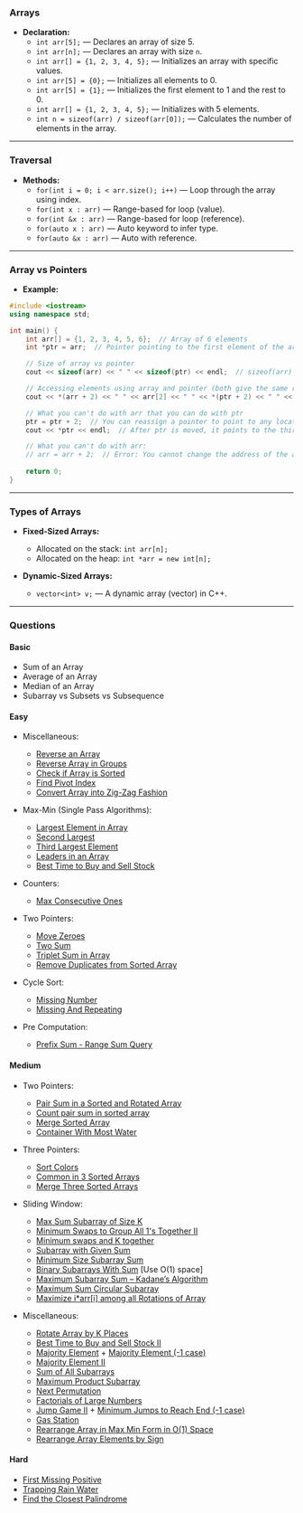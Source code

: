 ### Arrays

- **Declaration:**
    - `int arr[5];` — Declares an array of size 5.
    - `int arr[n];` — Declares an array with size `n`.
    - `int arr[] = {1, 2, 3, 4, 5};` — Initializes an array with specific values.
    - `int arr[5] = {0};` — Initializes all elements to 0.
    - `int arr[5] = {1};` — Initializes the first element to 1 and the rest to 0.
    - `int arr[] = {1, 2, 3, 4, 5};` — Initializes with 5 elements.
    - `int n = sizeof(arr) / sizeof(arr[0]);` — Calculates the number of elements in the array.

---

### Traversal

- **Methods:**
    - `for(int i = 0; i < arr.size(); i++)` — Loop through the array using index.
    - `for(int x : arr)` — Range-based for loop (value).
    - `for(int &x : arr)` — Range-based for loop (reference).
    - `for(auto x : arr)` — Auto keyword to infer type.
    - `for(auto &x : arr)` — Auto with reference.

---

### Array vs Pointers

- **Example:**
```cpp
#include <iostream>
using namespace std;

int main() {
    int arr[] = {1, 2, 3, 4, 5, 6};  // Array of 6 elements
    int *ptr = arr;  // Pointer pointing to the first element of the array

    // Size of array vs pointer
    cout << sizeof(arr) << " " << sizeof(ptr) << endl;  // sizeof(arr) is the total size of the array, sizeof(ptr) is the size of the pointer itself

    // Accessing elements using array and pointer (both give the same result)
    cout << *(arr + 2) << " " << arr[2] << " " << *(ptr + 2) << " " << ptr[2] << " " << 2[arr] << " " << 2[ptr] << endl;  // Access elements using array and pointer syntax (interchangeable)

    // What you can't do with arr that you can do with ptr
    ptr = ptr + 2;  // You can reassign a pointer to point to any location in memory.
    cout << *ptr << endl;  // After ptr is moved, it points to the third element (value: 3)

    // What you can't do with arr:
    // arr = arr + 2;  // Error: You cannot change the address of the array itself. `arr` is a constant pointer.
    
    return 0;
}
```

---

### Types of Arrays

- **Fixed-Sized Arrays:**
    - Allocated on the stack: `int arr[n];`
    - Allocated on the heap: `int *arr = new int[n];`

- **Dynamic-Sized Arrays:**
    - `vector<int> v;` — A dynamic array (vector) in C++.

---

### Questions

#### Basic

- Sum of an Array
- Average of an Array
- Median of an Array
- Subarray vs Subsets vs Subsequence

#### Easy

- Miscellaneous:
    - [Reverse an Array](https://www.geeksforgeeks.org/problems/reverse-an-array/0)
    - [Reverse Array in Groups](https://www.geeksforgeeks.org/problems/reverse-array-in-groups0255/1)
    - [Check if Array is Sorted](https://www.geeksforgeeks.org/problems/check-if-an-array-is-sorted0701/1)
    - [Find Pivot Index](https://leetcode.com/problems/find-pivot-index/description/)
    - [Convert Array into Zig-Zag Fashion](https://www.geeksforgeeks.org/problems/convert-array-into-zig-zag-fashion1638/1)

- Max-Min (Single Pass Algorithms):
    - [Largest Element in Array](https://www.geeksforgeeks.org/problems/largest-element-in-array4009/1)
    - [Second Largest](https://www.geeksforgeeks.org/problems/second-largest3735/1)
    - [Third Largest Element](https://www.geeksforgeeks.org/problems/third-largest-element/1)
    - [Leaders in an Array](https://www.geeksforgeeks.org/problems/leaders-in-an-array-1587115620/1)
    - [Best Time to Buy and Sell Stock](https://leetcode.com/problems/best-time-to-buy-and-sell-stock/description/)

- Counters:
    - [Max Consecutive Ones](https://leetcode.com/problems/max-consecutive-ones/description/)

- Two Pointers:
    - [Move Zeroes](https://leetcode.com/problems/move-zeroes/description/)
    - [Two Sum](https://www.geeksforgeeks.org/problems/key-pair5616/1)
    - [Triplet Sum in Array](https://www.geeksforgeeks.org/problems/triplet-sum-in-array-1587115621/1)
    - [Remove Duplicates from Sorted Array](https://leetcode.com/problems/remove-duplicates-from-sorted-array/description/)

- Cycle Sort:
    - [Missing Number](https://leetcode.com/problems/missing-number/description/)
    - [Missing And Repeating](https://www.geeksforgeeks.org/problems/find-missing-and-repeating2512/1)

- Pre Computation:
    - [Prefix Sum - Range Sum Query](https://leetcode.com/problems/range-sum-query-immutable/description/)

#### Medium

- Two Pointers:
    - [Pair Sum in a Sorted and Rotated Array](https://www.geeksforgeeks.org/problems/pair-sum-in-a-sorted-and-rotated-array/1)
    - [Count pair sum in sorted array](https://www.geeksforgeeks.org/problems/pair-with-given-sum-in-a-sorted-array4940/1)
    - [Merge Sorted Array](https://leetcode.com/problems/merge-sorted-array/description/)
    - [Container With Most Water](https://leetcode.com/problems/container-with-most-water/description/)

- Three Pointers:
    - [Sort Colors](https://leetcode.com/problems/sort-colors/description/)
    - [Common in 3 Sorted Arrays](https://www.geeksforgeeks.org/problems/common-elements1132/1)
    - [Merge Three Sorted Arrays](https://www.geeksforgeeks.org/problems/merge-three-sorted-arrays-1587115620/0)

- Sliding Window:
    - [Max Sum Subarray of Size K](https://www.geeksforgeeks.org/problems/max-sum-subarray-of-size-k5313/1)
    - [Minimum Swaps to Group All 1's Together II](https://leetcode.com/problems/minimum-swaps-to-group-all-1s-together-ii/description/)
    - [Minimum swaps and K together](https://www.geeksforgeeks.org/problems/minimum-swaps-required-to-bring-all-elements-less-than-or-equal-to-k-together4847/1)
    - [Subarray with Given Sum](https://www.geeksforgeeks.org/problems/subarray-with-given-sum-1587115621/1)
    - [Minimum Size Subarray Sum](https://leetcode.com/problems/minimum-size-subarray-sum/description/)
    - [Binary Subarrays With Sum](https://leetcode.com/problems/binary-subarrays-with-sum/description/) [Use O(1) space]
    - [Maximum Subarray Sum – Kadane’s Algorithm](https://leetcode.com/problems/maximum-subarray/)
    - [Maximum Sum Circular Subarray](https://leetcode.com/problems/maximum-sum-circular-subarray/description/)
    - [Maximize i*arr[i] among all Rotations of Array](https://www.geeksforgeeks.org/problems/max-sum-in-the-configuration/1)

- Miscellaneous:
    - [Rotate Array by K Places](https://leetcode.com/problems/rotate-array/description/)
    - [Best Time to Buy and Sell Stock II](https://leetcode.com/problems/best-time-to-buy-and-sell-stock-ii/description/)
    - [Majority Element](https://leetcode.com/problems/majority-element/) + [Majority Element (-1 case)](https://www.geeksforgeeks.org/problems/majority-element-1587115620/1)
    - [Majority Element II](https://leetcode.com/problems/majority-element-ii/description/)
    - [Sum of All Subarrays](https://www.geeksforgeeks.org/problems/sum-of-subarrays2229/1)
    - [Maximum Product Subarray](https://leetcode.com/problems/maximum-product-subarray/description/)
    - [Next Permutation](https://leetcode.com/problems/next-permutation/description/)
    - [Factorials of Large Numbers](https://www.geeksforgeeks.org/problems/factorials-of-large-numbers2508/1)
    - [Jump Game II](https://leetcode.com/problems/jump-game-ii/description/) + [Minimum Jumps to Reach End (-1 case)](https://www.geeksforgeeks.org/problems/minimum-number-of-jumps-1587115620/1)
    - [Gas Station](https://leetcode.com/problems/gas-station/description/)
    - [Rearrange Array in Max Min Form in O(1) Space](https://www.geeksforgeeks.org/problems/-rearrange-array-alternately-1587115620/1)
    - [Rearrange Array Elements by Sign](https://leetcode.com/problems/rearrange-array-elements-by-sign/description/)

#### Hard

- [First Missing Positive](https://leetcode.com/problems/first-missing-positive/description/)
- [Trapping Rain Water](https://leetcode.com/problems/trapping-rain-water/description/)
- [Find the Closest Palindrome](https://leetcode.com/problems/find-the-closest-palindrome/description/)
